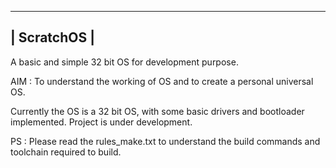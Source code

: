 -------------------------------------
|				ScratchOS			|
-------------------------------------

A basic and simple 32 bit OS for development purpose.

AIM : To understand the working of OS and to create a personal universal OS.

Currently the OS is a 32 bit OS, with some basic drivers and bootloader implemented.
Project is under development.

PS : Please read the rules_make.txt to understand the build commands and toolchain required to build.
